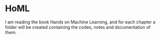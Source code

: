 # HoML
I am reading  the book Hands on Machine Learning, and for each chapter a folder will be created containing the codes, notes and documentation of them.
